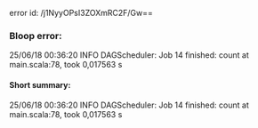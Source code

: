error id: /j1NyyOPsI3ZOXmRC2F/Gw==
### Bloop error:

25/06/18 00:36:20 INFO DAGScheduler: Job 14 finished: count at main.scala:78, took 0,017563 s
#### Short summary: 

25/06/18 00:36:20 INFO DAGScheduler: Job 14 finished: count at main.scala:78, took 0,017563 s